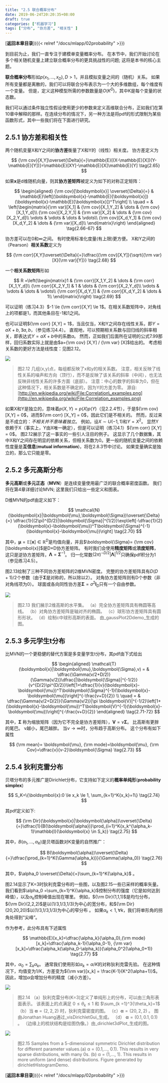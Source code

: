 ```yaml
---
title: "2.5 联合概率分布"
date: 2019-06-24T20:20:35+08:00
draft: true
categories: ["机器学习"]
tags: ["分布", "协方差", "相关性" ]
---
```



[**返回本章目录**]({{< relref "/docs/mlapp/02probability" >}})

到目前为止，我们一直专注于建模单变量概率分布。 在本节中，我们开始讨论在多个相关随机变量上建立联合概率分布的更具挑战性的问题; 这将是本书的核心主题。

**联合概率分布**形如$p(x_1,\dots,x_D),D>1$，并且模拟变量之间的（随机）关系。 如果所有变量都是离散的，我们可以将联合分布表示为一个大的多维数组，每个维度有一个变量。 但是，定义这种模型所需的参数数量是$O(K^D)$，其中K是每个变量的状态数。

<!--more-->

我们可以通过条件独立性假设使用更少的参数来定义高维联合分布，正如我们在第10章中解释的那样。在连续分布的情况下，另一种方法是将pdf的形式限制为某些函数形式，其中一些我们将在下面进行研究。

## 2.5.1 协方差和相关性

两个随机变量X和Y之间的**协方差**衡量了X和Y的（线性）相关度。 协方差定义为

$$
{\rm cov}[X,Y]\overset{\Delta}{=}\mathbb{E}[(X-\mathbb{E}[X])(Y-\mathbb{E}[Y])]=\mathbb{E}[XY]-\mathbb{E}[X]\mathbb{E}[Y]   \tag{2.65}
$$

如果$\boldsymbol{x}$是d维随机向量，则其**协方差矩阵**被定义为如下的对称正定矩阵：

$$
\begin{aligned}
{\rm cov}[\boldsymbol{x}] \overset{\Delta}{=} & \mathbb{E}\left[(\boldsymbol{x}-\mathbb{E}[\boldsymbol{x}])(\boldsymbol{x}-\mathbb{E}[\boldsymbol{x}])^T\right]   \\
\quad = & \left(\begin{matrix}{\rm var}[X_1] & {\rm cov}[X_1,Y_2] & \dots & {\rm cov}[X_1,Y_d]\\ {\rm cov}[X_2,Y_1] & {\rm var}[X_2] & \dots & {\rm cov}[X_2,Y_d]\\ \vdots & \vdots & \dots & \vdots\\ {\rm cov}[X_d,Y_1] & {\rm cov}[X_d,Y_2] & \dots & {\rm var}[X_d]\\ \end{matrix}\right) 
\end{aligned}  \tag{2.66-67}
$$

协方差可以在0和$\infty$之间。 有时使用标准化度量\(有上限\)更方便。 X和Y之间的（Pearson）**相关系数**定义为

$$
{\rm corr}[X,Y]\overset{\Delta}{=}\dfrac{{\rm cov}[X,Y]}{\sqrt{{\rm var}[X]{\rm var}[Y]}}  \tag{2.68}
$$

一个**相关系数矩阵**形如

$$
R =\left(\begin{matrix}1 & {\rm corr}[X_1,Y_2] & \dots & {\rm corr}[X_1,Y_d]\\ {\rm corr}[X_2,Y_1] & 1 & \dots & {\rm corr}[X_2,Y_d]\\ \vdots & \vdots & \dots & \vdots\\ {\rm corr}[X_d,Y_1] & {\rm corr}[X_d,Y_2] & \dots & 1\\ \end{matrix}\right) \tag{2.69}
$$

可以证明（练习4.3）$-1 \le {\rm corr}[X,Y] \le 1$。在相关系数矩阵中，对角线上的项都是1，而其他条目在-1和1之间。

也可以证明${\rm corr} [X,Y] = 1$，当且仅当，X和Y之间存在线性关系，即$Y = a X + b, \exists a,b$，（参见练习4.4）。 直观地，可以预期相关系数与回归线的斜率相关，即表达式$Y=a X+b$中的系数$a$。 然而，正如我们后面所在证明的公式7.99那样，回归系数实际上就是由$a={\rm cov} [X,Y] / {\rm var} [X]$给出的。 考虑相关系数的更好方法是线性度：见图2.12。

![](../images/0053.jpg)

> 图2.12 几组\(x,y\)点，每组都反映了x和y的相关系数。 注意，相关反映了线性关系的噪声和方向（顶行），而不是反映了该关系的斜率（中间），也无法反映非线性关系的许多方面（底部）。 注意：中心的数字的斜率为0，但在这种情况下，相关系数是不确定的，因为Y的方差为零。 源自: [http://en.wikipedia.org/wiki/File:Correlation\_examples.png](http://en.wikipedia.org/wiki/File:Correlation_examples.png)

如果X和Y是独立的，意味着$p(X,Y)=p(X)p(Y)$（见2.2.4节），于是${\rm cov} [X,Y] = 0$，进而${\rm corr} [X,,Y] = 0$，因此它们是不相关的。 然而，反过来是不成立的：_不相关并不意味着独立_。 例如，设$X \sim U(-1,1)$和$Y = X^2$。 显然Y依赖于X（事实上，Y由X唯一确定），但是可以证明（练习4.1）${\rm corr} [X,Y] = 0$。 图2.12展示了这一事实的一些引人注目的例子。 这显示了几个数据集，其中X和Y之间存在明显的依赖关系，但相关系数为0。更一般的随机变量之间的依赖性度量是**互信息**\(**mutual information**\)，将在2.8.3节中讨论。 如果变量确实是独立的，那么它只能是零。

## 2.5.2 多元高斯分布

**多元高斯**或**多元正态**（**MVN**）是连续变量使用最广泛的联合概率密度函数。 我们将在第4章详细讨论MVN; 这里我们只给出一些定义和图表。

D维MVN的pdf由定义如下：

$$
\mathcal{N}(\boldsymbol{x}|\boldsymbol{\mu},\boldsymbol{\Sigma})\overset{\Delta}{=} \dfrac{1}{(2\pi)^{D/2}|\boldsymbol{\Sigma}|^{1/2}}\exp\left[-\dfrac{1}{2}(\boldsymbol{x}-\boldsymbol{\mu})^T\boldsymbol{\Sigma}^{-1}(\boldsymbol{x}-\boldsymbol{\mu})\right]  \tag{2.70}
$$

其中，$\boldsymbol{\mu}= \mathbb{E} [\boldsymbol{x}] \in \mathbb{R}^D$是均值向量，并且$\boldsymbol{\Sigma}= {\rm cov} [\boldsymbol{x}]$是D×D协方差矩阵。 有时我们会使用**精度矩阵**或**浓度矩阵**， 这只是逆协方差矩阵，$\boldsymbol{\Lambda}=\boldsymbol{\Sigma}^{-1}$。 归一化常数$(2\pi)^{-D/2}|\boldsymbol{\Lambda}|^{1/2}$只确保pdf积分为1（参见练习4.5）。

图2.13绘制了三种不同协方差矩阵的2维MVN密度。 完整的协方差矩阵具有$D(D+1)/ 2$个参数（由于$\boldsymbol{\Sigma}$是对称的，所以除以2）。 对角协方差矩阵则有D个参数（非对角线项为0）。 球面或各向同性协方差$\boldsymbol{\Sigma}=\sigma^2\boldsymbol{I}_D$只有一个自由参数。

![](../images/0054.jpg)

> 图2.13 我们展示2维高斯的水平集。 （a）完全协方差矩阵具有椭圆等高线。 （b）对角协方差矩阵是轴对齐的椭圆。 （c）球形协方差矩阵具有圆形形状。 （d）绘制c中球形高斯的表面。 由_gaussPlot2Ddemo_生成的图。

## 2.5.3 多元学生t分布

比MVN的一个更稳健的替代方案是多变量学生t分布，其pdf由下式给出

$$
\begin{aligned}
\mathcal{T}(\boldsymbol{x}|\boldsymbol{\mu},\boldsymbol{\Sigma},v) = & \dfrac{\Gamma(v/2+D/2)}{\Gamma(v/2)}\dfrac{|\boldsymbol{\Sigma}|^{-1/2}}{v^{D/2}\pi^{D/2}}\left[1+\dfrac{1}{v}(\boldsymbol{x}-\boldsymbol{\mu})^T\boldsymbol{\Sigma}^{-1}(\boldsymbol{x}-\boldsymbol{\mu})\right]^{-\frac{v+D}{2}}   \\
\quad = & \dfrac{\Gamma(v/2+D/2)}{\Gamma(v/2)}|\pi \boldsymbol{V}|^{-1/2}\left[1+(\boldsymbol{x}-\boldsymbol{\mu})^T\boldsymbol{V}^{-1}(\boldsymbol{x}-\boldsymbol{\mu})\right]^{-\frac{v+D}{2}} 
\end{aligned}  \tag{2.71-72}
$$

其中，$\boldsymbol{\Sigma}$ 称为缩放矩阵（因为它不完全是协方差矩阵），$\boldsymbol{V}=ν \boldsymbol{\Sigma}$。 比高斯有更胖的尾巴。 ν越小，尾巴越胖。 当$ν \to \infty$时，分布趋于高斯分布。 这个分布有如下属性

$$
{\rm mean}= \boldsymbol{\mu}, {\rm mode}=\boldsymbol{\mu}, {\rm Cov}=\dfrac{v}{v-2}\boldsymbol{\Sigma} \tag{2.73}
$$

## 2.5.4 狄利克雷分布

贝塔分布的多元推广是Dirichlet分布，它支持如下定义的**概率单纯形**\(**probability simplex**\)

$$
S_K=\{\boldsymbol{x}:0 \le x_k \le 1, \sum_{k=1}^K{x_k}=1\}  \tag{2.74}
$$

其pdf定义如下:

$$
{\rm Dir}(\boldsymbol{x}|\boldsymbol{\alpha})\overset{\Delta}{=}\dfrac{1}{B(\boldsymbol{\alpha})}\prod_{i=1}^K{x_k^{\alpha_k-1}\mathbb{I}(\boldsymbol{x} \in S_k)}  \tag{2.75}
$$

其中，$B(\alpha_1,\dots,\alpha_K)$是贝塔函数对K变量的自然推广：

$$
B(\boldsymbol{\alpha})\overset{\Delta}{=}\dfrac{\prod_{k=1}^K{\Gamma(\alpha_k)}}{\Gamma(\alpha_0)}  \tag{2.76}
$$

其中，$\alpha_0 \overset{\Delta}{=}\sum_{k=1}^K{\alpha_k}$ 。

图2.14显示了K=3时狄利克雷分布的一些图，以及图2.15一些已采样的概率矢量。 我们看到$\alpha_0 =\sum_{k=1}^K{\alpha_k}$控制分布的强度（它是如何达到峰值），以及$\alpha_k$控制峰值出现在哪里。 例如，${\rm Dir}(1,1,1)$是均匀分布，${\rm Dir}(2,2,2)$是以\(1/3,1/3,1/3\)为中心的宽分布，和${\rm Dir}(20,20,20)$以\(1/3,1/3,1/3\)为中心的窄分布 。 如果$\alpha_k<1,\forall k$，我们将单形角的拐角处得到“尖峰”。

作为参考，此分布具有下述属性

$$
\mathbb{E}[x_k]=\dfrac{\alpha_k}{\alpha_0},{\rm mode}[x_k]=\dfrac{\alpha_k-1}{\alpha_0-1}, {\rm var}[x_k]=\dfrac{\alpha_k(\alpha_0-\alpha_k)}{\alpha_0^2(\alpha_0+1)} \tag{2.77}
$$

其中，$\alpha_0 = \sum_k{\alpha_k}$。 通常我们使用形如$\alpha_k=\alpha/K$的对称狄利克雷先验。 在这种情况下，均值变为1/K，方差变为${\rm var}[x_k] = \frac{K-1}{K^2(\alpha+1)}$。 因此，增加$\alpha$会增加分布的精度（减小方差）。

![](../images/0055.jpg)

> 图2.14 （a）狄利克雷分布\(K=3\)定义了单纯形上的分布，可以由三角形表面表示。 该表面上的点满足 $0 \le \theta_k \le 1$ 和 $\sum_{k =1}^3{\theta_k}=1$ （b）当 $\boldsymbol{\alpha} = (2,2,2)$ 时，狄利克雷密度的图。 （c）$\boldsymbol{\alpha} = (20,2,2)$ 。 图由Jonathan Huang通过_visDirichletGui_生成。 （d） $\boldsymbol{\alpha} = (0.1,0.1,0.1)$ 。 （边缘上的梳状结构是绘图伪像。）由_dirichlet3dPlot_生成的图。

![](../images/0056.jpg)

> 图2.15 Samples from a 5-dimensional symmetric Dirichlet distribution for different parameter values.\(a\) α = \(0.1,..., 0.1\). This results in very sparse distributions, with many 0s. \(b\) α = \(1,..., 1\). This results in more uniform \(and dense\) distributions. Figure generated by dirichletHistogramDemo.

[**返回本章目录**]({{< relref "/docs/mlapp/02probability" >}})

